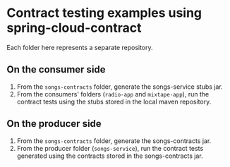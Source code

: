 # Contract testing examples using spring-cloud-contract

Each folder here represents a separate repository.

## On the consumer side

1. From the `songs-contracts` folder, generate the songs-service stubs jar.
2. From the consumers' folders (`radio-app` and `mixtape-app`), run the contract tests using the stubs stored in the local maven repository.

## On the producer side
1. From the `songs-contracts` folder, generate the songs-contracts jar.
2. From the producer folder (`songs-service`), run the contract tests generated using the contracts stored in the songs-contracts jar.
